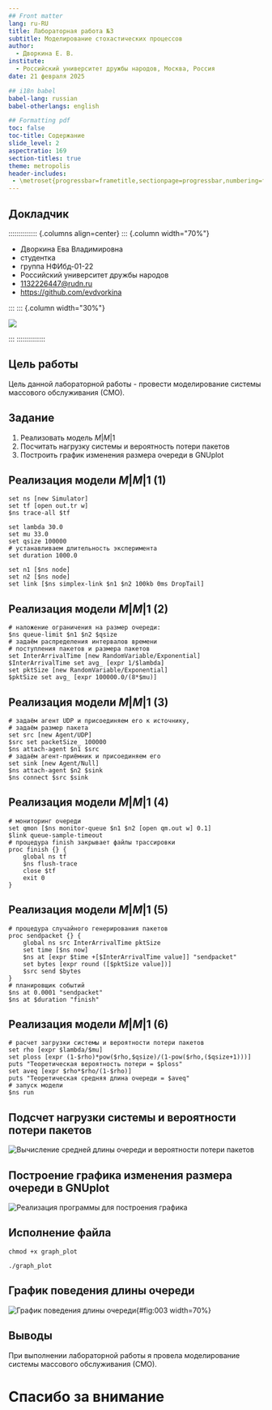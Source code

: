 ```yaml
---
## Front matter
lang: ru-RU
title: Лабораторная работа №3
subtitle: Моделирование стохастических процессов
author:
  - Дворкина Е. В.
institute:
  - Российский университет дружбы народов, Москва, Россия
date: 21 февраля 2025

## i18n babel
babel-lang: russian
babel-otherlangs: english

## Formatting pdf
toc: false
toc-title: Содержание
slide_level: 2
aspectratio: 169
section-titles: true
theme: metropolis
header-includes:
 - \metroset{progressbar=frametitle,sectionpage=progressbar,numbering=fraction}
---
```


## Докладчик

:::::::::::::: {.columns align=center}
::: {.column width="70%"}

  * Дворкина Ева Владимировна
  * студентка
  * группа НФИбд-01-22
  * Российский университет дружбы народов
  * [1132226447@rudn.ru](mailto:1132226447@rudn.ru)
  * <https://github.com/evdvorkina>

:::
::: {.column width="30%"}

![](./image/я.jpg)

:::
::::::::::::::

## Цель работы

Цель данной лабораторной работы - провести моделирование системы массового обслуживания (СМО).

## Задание

1. Реализовать модель $M|M|1$
2. Посчитать нагрузку системы и вероятность потери пакетов
3. Построить график изменения размера очереди в GNUplot


## Реализация модели $M|M|1$ (1)

```
set ns [new Simulator]
set tf [open out.tr w]
$ns trace-all $tf

set lambda 30.0
set mu 33.0
set qsize 100000
# устанавливаем длительность эксперимента
set duration 1000.0

set n1 [$ns node]
set n2 [$ns node]
set link [$ns simplex-link $n1 $n2 100kb 0ms DropTail]
```

## Реализация модели $M|M|1$ (2)

```
# наложение ограничения на размер очереди:
$ns queue-limit $n1 $n2 $qsize
# задаём распределения интервалов времени
# поступления пакетов и размера пакетов
set InterArrivalTime [new RandomVariable/Exponential]
$InterArrivalTime set avg_ [expr 1/$lambda]
set pktSize [new RandomVariable/Exponential]
$pktSize set avg_ [expr 100000.0/(8*$mu)]
```

## Реализация модели $M|M|1$ (3)

```
# задаём агент UDP и присоединяем его к источнику,
# задаём размер пакета
set src [new Agent/UDP]
$src set packetSize_ 100000
$ns attach-agent $n1 $src
# задаём агент-приёмник и присоединяем его
set sink [new Agent/Null]
$ns attach-agent $n2 $sink
$ns connect $src $sink
```

## Реализация модели $M|M|1$ (4)

```
# мониторинг очереди
set qmon [$ns monitor-queue $n1 $n2 [open qm.out w] 0.1]
$link queue-sample-timeout
# процедура finish закрывает файлы трассировки
proc finish {} {
	global ns tf
	$ns flush-trace
	close $tf
	exit 0
}
```

## Реализация модели $M|M|1$ (5)

```
# процедура случайного генерирования пакетов
proc sendpacket {} {
	global ns src InterArrivalTime pktSize
	set time [$ns now]
	$ns at [expr $time +[$InterArrivalTime value]] "sendpacket"
	set bytes [expr round ([$pktSize value])]
	$src send $bytes
}
# планировщик событий
$ns at 0.0001 "sendpacket"
$ns at $duration "finish"
```

## Реализация модели $M|M|1$ (6)

```
# расчет загрузки системы и вероятности потери пакетов
set rho [expr $lambda/$mu]
set ploss [expr (1-$rho)*pow($rho,$qsize)/(1-pow($rho,($qsize+1)))]
puts "Теоретическая вероятность потери = $ploss"
set aveq [expr $rho*$rho/(1-$rho)]
puts "Теоретическая средняя длина очереди = $aveq"
# запуск модели
$ns run
```

## Подсчет нагрузки системы и вероятности потери пакетов

![Вычисление средней длины очереди и вероятности потери пакетов](image/1.PNG)

## Построение графика изменения размера очереди в GNUplot

![Реализация программы для построения графика](image/4.PNG)

## Исполнение файла

```
chmod +x graph_plot

./graph_plot
```

## График поведения длины очереди

![График поведения длины очереди](image/6.PNG){#fig:003 width=70%}

## Выводы

При выполнении лабораторной работы я провела моделирование системы массового обслуживания (СМО).

# Спасибо за внимание
